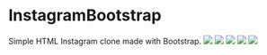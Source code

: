# InstagramBootstrap
Simple HTML Instagram clone made with Bootstrap.
![](https://resm.im/album/tE5GxpK)
![](https://resm.im/album/qwRjkco)
![](https://resm.im/album/4XY2TpP)
![](https://resm.im/album/TCaLU38)
![](https://resm.im/album/yGc0iMq)

